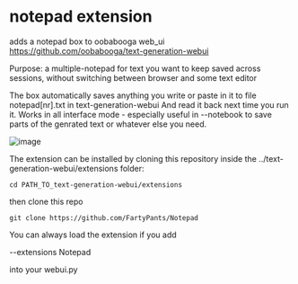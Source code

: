 # notepad extension
adds a notepad box to oobabooga web_ui
https://github.com/oobabooga/text-generation-webui

Purpose: a multiple-notepad for text you want to keep saved across sessions, without switching between browser and some text editor

The box automatically saves anything you write or paste in it to file notepad[nr].txt in text-generation-webui
And read it back next time you run it. Works in all interface mode - especially useful in --notebook to save parts of the genrated text or whatever else you need.

![image](https://github.com/FartyPants/Notepad/assets/23346289/80176d55-4897-444d-bda4-e556d8b4ee04)

The extension can be installed by cloning this repository inside the ../text-generation-webui/extensions folder:

```
cd PATH_TO_text-generation-webui/extensions
```
then clone this repo
```
git clone https://github.com/FartyPants/Notepad
```

You can always load the extension if you add

 --extensions Notepad
 
 into your webui.py
